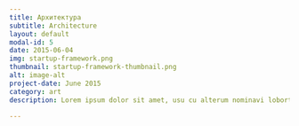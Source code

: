 ```yaml
---
title: Архитектура
subtitle: Architecture
layout: default
modal-id: 5
date: 2015-06-04
img: startup-framework.png
thumbnail: startup-framework-thumbnail.png
alt: image-alt
project-date: June 2015
category: art
description: Lorem ipsum dolor sit amet, usu cu alterum nominavi lobortis. At duo novum diceret. Tantas apeirian vix et, usu sanctus postulant inciderint ut, populo diceret necessitatibus in vim. Cu eum dicam feugiat noluisse.

---
```

